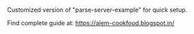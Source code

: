 Customized version of "parse-server-example" for quick setup.

Find complete guide at: https://alem-cookfood.blogspot.in/